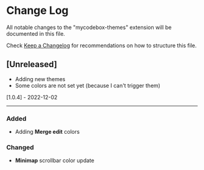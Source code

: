 # Change Log

All notable changes to the "mycodebox-themes" extension will be documented in this file.

Check [Keep a Changelog](http://keepachangelog.com/) for recommendations on how to structure this file.

## [Unreleased]

- Adding new themes
- Some colors are not set yet (because I can't trigger them)


[1.0.4] - 2022-12-02

---

### Added

- Adding **Merge edit** colors

### Changed 

- **Minimap** scrollbar color update

